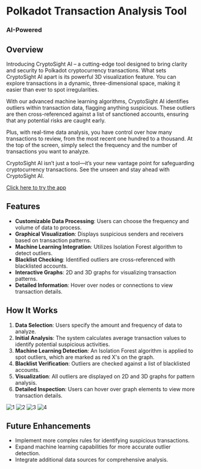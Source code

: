 # Polkadot Transaction Analysis Tool

### AI-Powered

## Overview

Introducing CryptoSight AI – a cutting-edge tool designed to bring clarity and security to Polkadot cryptocurrency transactions. What sets CryptoSight AI apart is its powerful 3D visualization feature. You can explore transactions in a dynamic, three-dimensional space, making it easier than ever to spot irregularities.

With our advanced machine learning algorithms, CryptoSight AI identifies outliers within transaction data, flagging anything suspicious. These outliers are then cross-referenced against a list of sanctioned accounts, ensuring that any potential risks are caught early.

Plus, with real-time data analysis, you have control over how many transactions to review, from the most recent one hundred to a thousand. At the top of the screen, simply select the frequency and the number of transactions you want to analyze.

CryptoSight AI isn’t just a tool—it’s your new vantage point for safeguarding cryptocurrency transactions. See the unseen and stay ahead with CryptoSight AI.

[Click here to try the app](https://polkadot-app2-715cfeb3743d.herokuapp.com/)

## Features

- **Customizable Data Processing**: Users can choose the frequency and volume of data to process.
- **Graphical Visualization**: Displays suspicious senders and receivers based on transaction patterns.
- **Machine Learning Integration**: Utilizes Isolation Forest algorithm to detect outliers.
- **Blacklist Checking**: Identified outliers are cross-referenced with blacklisted accounts.
- **Interactive Graphs**: 2D and 3D graphs for visualizing transaction patterns.
- **Detailed Information**: Hover over nodes or connections to view transaction details.

## How It Works

1. **Data Selection**: Users specify the amount and frequency of data to analyze.
2. **Initial Analysis**: The system calculates average transaction values to identify potential suspicious activities.
3. **Machine Learning Detection**: An Isolation Forest algorithm is applied to spot outliers, which are marked as red X's on the graph.
4. **Blacklist Verification**: Outliers are checked against a list of blacklisted accounts.
5. **Visualization**: All outliers are displayed on 2D and 3D graphs for pattern analysis.
6. **Detailed Inspection**: Users can hover over graph elements to view more transaction details.

![1](https://github.com/user-attachments/assets/c207fbe7-5bae-4b86-a79b-ce135d6610c3)
![2](https://github.com/user-attachments/assets/1040cc05-ba89-4ada-8bef-d5275a1c65c2)
![3](https://github.com/user-attachments/assets/774c39cf-7e79-45e2-ba56-c654c8f622a5)
![4](https://github.com/user-attachments/assets/d212c420-7dd4-45e5-9dd0-07672424507d)



## Future Enhancements

- Implement more complex rules for identifying suspicious transactions.
- Expand machine learning capabilities for more accurate outlier detection.
- Integrate additional data sources for comprehensive analysis.


